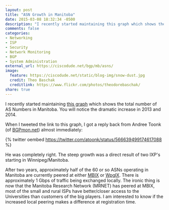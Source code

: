 ```yaml
---
layout: post
title: "ASN Growth in Manitoba"
date: 2015-03-08 18:32:34 -0500
description: "I recently started maintaining this graph which shows the total number of AS Numbers in Manitoba. You will notice the dramatic increase in 2013 and 2014. "
comments: false
categories: 
- Networking
- ISP
- Security
- Network Monitoring
- BGP
- System Administration
external_url: https://ciscodude.net/bgp/mb/asns/
image:
  feature: https://ciscodude.net/static/blog-img/snow-dust.jpg
  credit: Theo Baschak
  creditlink: https://www.flickr.com/photos/theodorebaschak/
share: true
---
```

I recently started maintaining [this graph](/bgp/mb/asns/) which shows the total number of AS Numbers in Manitoba. You will notice the dramatic increase in 2013 and 2014. 

When I tweeted the link to this graph, I got a reply back from Andree Toonk (of [BGPmon.net](http://www.bgpmon.net/)) almost immediately:

{% twitter oembed  https://twitter.com/atoonk/status/566639499174617088 %}

He was completely right. The steep growth was a direct result of two IXP's starting in Winnipeg/Manitoba. 

After two years, approximately half of the 60 or so ASNs operating in Manitoba are currently peered at either [MBIX](http://www.mbix.ca/) or [WpgIX](http://wpgix.net/). There is approximately 1 Gbps of traffic being exchanged locally. The ironic thing is now that the Manitoba Research Network (MRNET) has peered at MBIX, most of the small and rural ISPs have better/closer access to the Universities than customers of the big players. I am interested to know if the increased local peering makes a difference at registration time.



